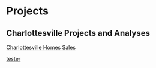 # Projects


## Charlottesville Projects and Analyses
<a href="bw6xs.github.io/cville/c">Charlottesville Homes Sales</a>

[tester](./cville/sales_since_2017_less_than_2M.html)
